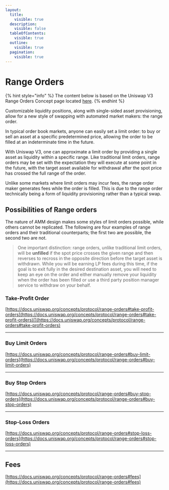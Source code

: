 ```yaml
---
layout:
  title:
    visible: true
  description:
    visible: false
  tableOfContents:
    visible: true
  outline:
    visible: true
  pagination:
    visible: true
---
```


# Range Orders

{% hint style="info" %}
The content below is based on the Uniswap V3 Range Orders Concept page located [here](https://docs.uniswap.org/concepts/protocol/range-orders).
{% endhint %}

Customizable liquidity positions, along with single-sided asset provisioning, allow for a new style of swapping with automated market makers: the range order.

In typical order book markets, anyone can easily set a limit order: to buy or sell an asset at a specific predetermined price, allowing the order to be filled at an indeterminate time in the future.

With Uniswap V3, one can approximate a limit order by providing a single asset as liquidity within a specific range. Like traditional limit orders, range orders may be set with the expectation they will execute at some point in the future, with the target asset available for withdrawal after the spot price has crossed the full range of the order.

Unlike some markets where limit orders may incur fees, the range order maker generates fees while the order is filled. This is due to the range order technically being a form of liquidity provisioning rather than a typical swap.

## Possibilities of Range orders[​](https://docs.uniswap.org/concepts/protocol/range-orders#possibilities-of-range-orders) <a href="#possibilities-of-range-orders" id="possibilities-of-range-orders"></a>

The nature of AMM design makes some styles of limit orders possible, while others cannot be replicated. The following are four examples of range orders and their traditional counterparts; the first two are possible, the second two are not.

> One important distinction: range orders, unlike traditional limit orders, will be **unfilled** if the spot price crosses the given range and then reverses to recross in the opposite direction before the target asset is withdrawn. While you will be earning LP fees during this time, if the goal is to exit fully in the desired destination asset, you will need to keep an eye on the order and either manually remove your liquidity when the order has been filled or use a third party position manager service to withdraw on your behalf.

### Take-Profit Order <a href="#take-profit-orders" id="take-profit-orders"></a>

[https://docs.uniswap.org/concepts/protocol/range-orders#take-profit-orders](https://docs.uniswap.org/concepts/protocol/range-orders#take-profit-orders)[​](https://docs.uniswap.org/concepts/protocol/range-orders#take-profit-orders)

***

### Buy Limit Orders[​](https://docs.uniswap.org/concepts/protocol/range-orders#buy-limit-orders) <a href="#buy-limit-orders" id="buy-limit-orders"></a>

[https://docs.uniswap.org/concepts/protocol/range-orders#buy-limit-orders](https://docs.uniswap.org/concepts/protocol/range-orders#buy-limit-orders)

***

### Buy Stop Orders[​](https://docs.uniswap.org/concepts/protocol/range-orders#buy-stop-orders) <a href="#buy-stop-orders" id="buy-stop-orders"></a>

[https://docs.uniswap.org/concepts/protocol/range-orders#buy-stop-orders](https://docs.uniswap.org/concepts/protocol/range-orders#buy-stop-orders)

***

### Stop-Loss Orders[​](https://docs.uniswap.org/concepts/protocol/range-orders#stop-loss-orders) <a href="#stop-loss-orders" id="stop-loss-orders"></a>

[https://docs.uniswap.org/concepts/protocol/range-orders#stop-loss-orders](https://docs.uniswap.org/concepts/protocol/range-orders#stop-loss-orders)

***

## Fees[​](https://docs.uniswap.org/concepts/protocol/range-orders#fees) <a href="#fees" id="fees"></a>

[https://docs.uniswap.org/concepts/protocol/range-orders#fees](https://docs.uniswap.org/concepts/protocol/range-orders#fees)
